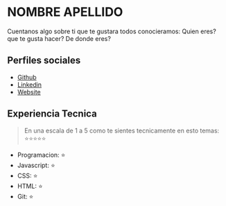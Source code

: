 # NOMBRE APELLIDO

Cuentanos algo sobre ti que te gustara todos conocieramos: Quien eres? que te gusta hacer? De donde eres?

## Perfiles sociales

- [Github](https://github.com/makeitrealcamp/)
- [Linkedin](https://www.linkedin.com/company/make-it-real-camp/)
- [Website](https://gogole.com/)

## Experiencia Tecnica

> En una escala de 1 a 5 como te sientes tecnicamente en esto temas: ⭐️⭐️⭐️⭐️⭐️

- Programacion: ⭐️
- Javascript: ⭐️
- CSS: ⭐️
- HTML: ⭐️
- Git: ⭐️
